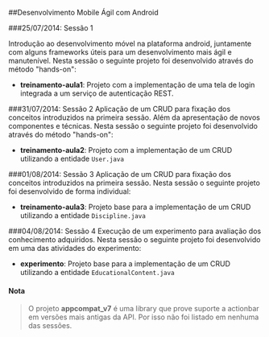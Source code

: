 ##Desenvolvimento Mobile Ágil com Android

###25/07/2014: Sessão 1

Introdução ao desenvolvimento móvel na plataforma android, juntamente com alguns frameworks úteis para um desenvolvimento mais ágil e manutenível. Nesta sessão o seguinte projeto foi desenvolvido através do método "hands-on":
+ <b>treinamento-aula1</b>: Projeto com a implementação de uma tela de login integrada a um serviço de autenticação REST.

###31/07/2014: Sessão 2
Aplicação de um CRUD para fixação dos conceitos introduzidos na primeira sessão. Além da apresentação de novos componentes e técnicas. Nesta sessão o seguinte projeto foi desenvolvido através do método "hands-on":
+ <b>treinamento-aula2</b>: Projeto com a implementação de um CRUD utilizando a entidade `User.java`

###01/08/2014: Sessão 3
Aplicação de um CRUD para fixação dos conceitos introduzidos na primeira sessão. Nesta sessão o seguinte projeto foi desenvolvido de forma individual:
+ <b>treinamento-aula3</b>: Projeto base para a implementação de um CRUD utilizando a entidade `Discipline.java`

###04/08/2014: Sessão 4
Execução de um experimento para avaliação dos conhecimento adquiridos. Nesta sessão o seguinte projeto foi desenvolvido em uma das atividades do experimento:
+ <b>experimento</b>: Projeto base para a implementação de um CRUD utilizando a entidade `EducationalContent.java`

#### Nota
> O projeto <b>appcompat_v7</b> é uma library que prove suporte a actionbar em versões mais antigas da API. Por isso não foi listado em nenhuma das sessões.
